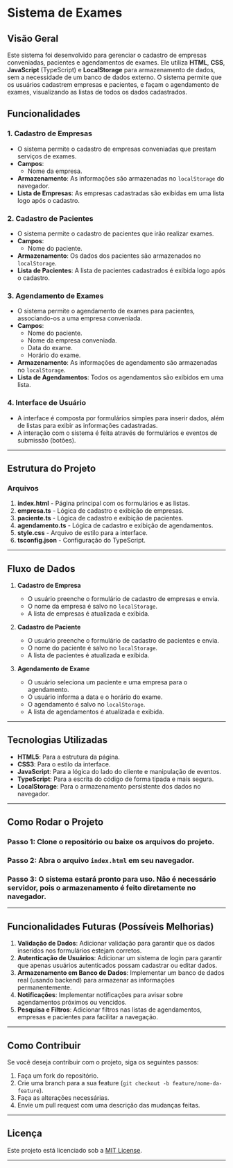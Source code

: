# Sistema de Exames

## Visão Geral
Este sistema foi desenvolvido para gerenciar o cadastro de empresas conveniadas, pacientes e agendamentos de exames. Ele utiliza **HTML**, **CSS**, **JavaScript** (TypeScript) e **LocalStorage** para armazenamento de dados, sem a necessidade de um banco de dados externo. O sistema permite que os usuários cadastrem empresas e pacientes, e façam o agendamento de exames, visualizando as listas de todos os dados cadastrados.

## Funcionalidades

### 1. Cadastro de Empresas
- O sistema permite o cadastro de empresas conveniadas que prestam serviços de exames.
- **Campos**:
  - Nome da empresa.
- **Armazenamento**: As informações são armazenadas no `localStorage` do navegador.
- **Lista de Empresas**: As empresas cadastradas são exibidas em uma lista logo após o cadastro.
  
### 2. Cadastro de Pacientes
- O sistema permite o cadastro de pacientes que irão realizar exames.
- **Campos**:
  - Nome do paciente.
- **Armazenamento**: Os dados dos pacientes são armazenados no `localStorage`.
- **Lista de Pacientes**: A lista de pacientes cadastrados é exibida logo após o cadastro.

### 3. Agendamento de Exames
- O sistema permite o agendamento de exames para pacientes, associando-os a uma empresa conveniada.
- **Campos**:
  - Nome do paciente.
  - Nome da empresa conveniada.
  - Data do exame.
  - Horário do exame.
- **Armazenamento**: As informações de agendamento são armazenadas no `localStorage`.
- **Lista de Agendamentos**: Todos os agendamentos são exibidos em uma lista.

### 4. Interface de Usuário
- A interface é composta por formulários simples para inserir dados, além de listas para exibir as informações cadastradas.
- A interação com o sistema é feita através de formulários e eventos de submissão (botões).

---

## Estrutura do Projeto

### Arquivos
1. **index.html** - Página principal com os formulários e as listas.
2. **empresa.ts** - Lógica de cadastro e exibição de empresas.
3. **paciente.ts** - Lógica de cadastro e exibição de pacientes.
4. **agendamento.ts** - Lógica de cadastro e exibição de agendamentos.
5. **style.css** - Arquivo de estilo para a interface.
6. **tsconfig.json** - Configuração do TypeScript.

---

## Fluxo de Dados

1. **Cadastro de Empresa**
   - O usuário preenche o formulário de cadastro de empresas e envia.
   - O nome da empresa é salvo no `localStorage`.
   - A lista de empresas é atualizada e exibida.

2. **Cadastro de Paciente**
   - O usuário preenche o formulário de cadastro de pacientes e envia.
   - O nome do paciente é salvo no `localStorage`.
   - A lista de pacientes é atualizada e exibida.

3. **Agendamento de Exame**
   - O usuário seleciona um paciente e uma empresa para o agendamento.
   - O usuário informa a data e o horário do exame.
   - O agendamento é salvo no `localStorage`.
   - A lista de agendamentos é atualizada e exibida.

---

## Tecnologias Utilizadas
- **HTML5**: Para a estrutura da página.
- **CSS3**: Para o estilo da interface.
- **JavaScript**: Para a lógica do lado do cliente e manipulação de eventos.
- **TypeScript**: Para a escrita do código de forma tipada e mais segura.
- **LocalStorage**: Para o armazenamento persistente dos dados no navegador.

---

## Como Rodar o Projeto

### Passo 1: Clone o repositório ou baixe os arquivos do projeto.

### Passo 2: Abra o arquivo `index.html` em seu navegador.

### Passo 3: O sistema estará pronto para uso. Não é necessário servidor, pois o armazenamento é feito diretamente no navegador.

---

## Funcionalidades Futuras (Possíveis Melhorias)

1. **Validação de Dados**: Adicionar validação para garantir que os dados inseridos nos formulários estejam corretos.
2. **Autenticação de Usuários**: Adicionar um sistema de login para garantir que apenas usuários autenticados possam cadastrar ou editar dados.
3. **Armazenamento em Banco de Dados**: Implementar um banco de dados real (usando backend) para armazenar as informações permanentemente.
4. **Notificações**: Implementar notificações para avisar sobre agendamentos próximos ou vencidos.
5. **Pesquisa e Filtros**: Adicionar filtros nas listas de agendamentos, empresas e pacientes para facilitar a navegação.

---

## Como Contribuir

Se você deseja contribuir com o projeto, siga os seguintes passos:
1. Faça um fork do repositório.
2. Crie uma branch para a sua feature (`git checkout -b feature/nome-da-feature`).
3. Faça as alterações necessárias.
4. Envie um pull request com uma descrição das mudanças feitas.

---

## Licença

Este projeto está licenciado sob a [MIT License](LICENSE).

---
